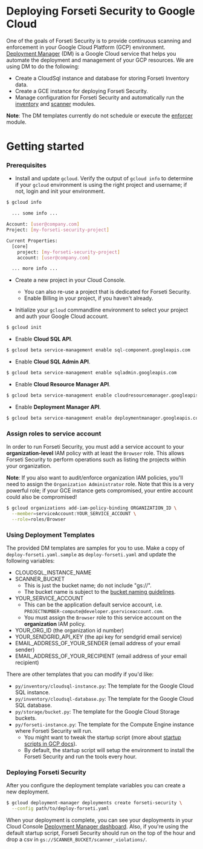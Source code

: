# Deploying Forseti Security to Google Cloud

One of the goals of Forseti Security is to provide continuous scanning and enforcement in your Google Cloud Platform (GCP) environment. [Deployment Manager](https://cloud.google.com/deployment-manager/docs/) (DM) is a Google Cloud service that helps you automate the deployment and management of your GCP resources. We are using DM to do the following:

* Create a CloudSql instance and database for storing Forseti Inventory data.
* Create a GCE instance for deploying Forseti Security.
* Manage configuration for Forseti Security and automatically run the [inventory](../google/cloud/security/inventory/README.md) and [scanner](../google/cloud/security/scanner/README.md) modules.

**Note**: The DM templates currently do not schedule or execute the [enforcer](../google/cloud/security/enforcer/README.md) module.

# Getting started

### Prerequisites
* Install and update `gcloud`. Verify the output of `gcloud info` to determine if your `gcloud` environment is using the right project and username; if not, login and init your environment.

```sh
$ gcloud info

  ... some info ...

Account: [user@company.com]
Project: [my-forseti-security-project]

Current Properties:
  [core]
    project: [my-forseti-security-project]
    account: [user@company.com]

  ... more info ...

```

* Create a new project in your Cloud Console.
  * You can also re-use a project that is dedicated for Forseti Security.
  * Enable Billing in your project, if you haven't already.

* Initialize your `gcloud` commandline environment to select your project and auth your Google Cloud account.

```sh
$ gcloud init
```

* Enable **Cloud SQL API**.
```sh
$ gcloud beta service-management enable sql-component.googleapis.com
```
* Enable **Cloud SQL Admin API**.
```sh
$ gcloud beta service-management enable sqladmin.googleapis.com
```
* Enable **Cloud Resource Manager API**.
```sh
$ gcloud beta service-management enable cloudresourcemanager.googleapis.com
```

* Enable **Deployment Manager API**.
```sh
$ gcloud beta service-management enable deploymentmanager.googleapis.com
```

### Assign roles to service account
In order to run Forseti Security, you must add a service account to your **organization-level** IAM policy with at least the `Browser` role. This allows Forseti Security to perform operations such as listing the projects within your organization.

**Note**: If you also want to audit/enforce organization IAM policies, you'll need to assign the `Organization Administrator` role. Note that this is a very powerful role; if your GCE instance gets compromised, your entire account could also be compromised!

```sh
$ gcloud organizations add-iam-policy-binding ORGANIZATION_ID \
  --member=serviceAccount:YOUR_SERVICE_ACCOUNT \
  --role=roles/Browser
```

### Using Deployment Templates
The provided DM templates are samples for you to use. Make a copy of `deploy-forseti.yaml.sample` as `deploy-forseti.yaml` and update the following variables:

* CLOUDSQL_INSTANCE_NAME
* SCANNER_BUCKET
  * This is just the bucket name; do not include "gs://".
  * The bucket name is subject to the [bucket naming guidelines](https://cloud.google.com/storage/docs/naming).
* YOUR_SERVICE_ACCOUNT
  * This can be the application default service account, i.e. `PROJECTNUMBER-compute@developer.gserviceaccount.com`.
  * You must assign the `Browser` role to this service account on the **organization** IAM policy.
* YOUR_ORG_ID (the organization id number)
* YOUR_SENDGRID_API_KEY (the api key for sendgrid email service)
* EMAIL_ADDRESS_OF_YOUR_SENDER (email address of your email sender)
* EMAIL_ADDRESS_OF_YOUR_RECIPIENT (email address of your email recipient)

There are other templates that you can modify if you'd like:

* `py/inventory/cloudsql-instance.py`:  The template for the Google Cloud SQL instance.
* `py/inventory/cloudsql-database.py`: The template for the Google Cloud SQL database.
* `py/storage/bucket.py`: The template for the Google Cloud Storage buckets.
* `py/forseti-instance.py`: The template for the Compute Engine instance where Forseti Security will run.
   * You might want to tweak the startup script (more about [startup scripts in GCP docs](https://cloud.google.com/deployment-manager/docs/step-by-step-guide/setting-metadata-and-startup-scripts)).
   * By default, the startup script will setup the environment to install the Forseti Security and run the tools every hour.

### Deploying Forseti Security
After you configure the deployment template variables you can create a new deployment.

```sh
$ gcloud deployment-manager deployments create forseti-security \
  --config path/to/deploy-forseti.yaml
```

When your deployment is complete, you can see your deployments in your Cloud Console [Deployment Manager dashboard](https://console.cloud.google.com/deployments). Also, if you're using the default startup script, Forseti Security should run on the top of the hour and drop a csv in `gs://SCANNER_BUCKET/scanner_violations/`.
